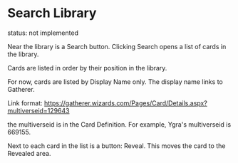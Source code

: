 # Search Library

status: not implemented

Near the library is a Search button. Clicking Search opens a list of cards in the library.

Cards are listed in order by their position in the library.

For now, cards are listed by Display Name only. The display name links to Gatherer.

Link format: https://gatherer.wizards.com/Pages/Card/Details.aspx?multiverseid=129643

the multiverseid is in the Card Definition. For example, Ygra's multiverseid is 669155.

Next to each card in the list is a button: Reveal. This moves the card to the Revealed area.
